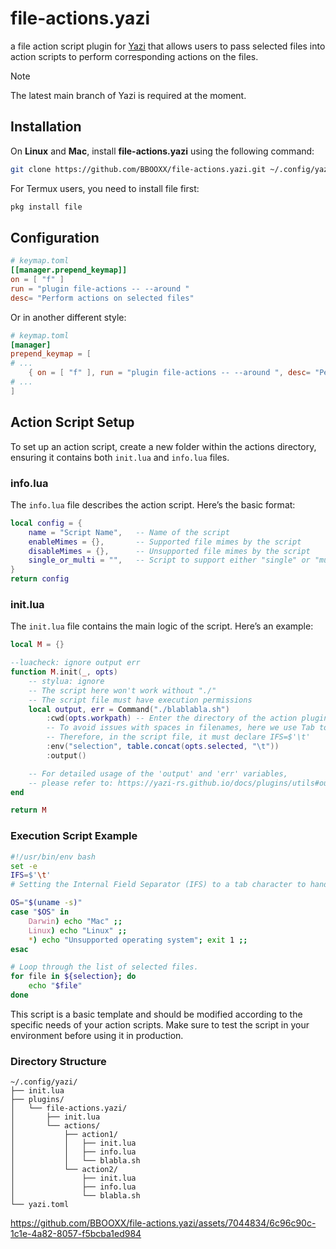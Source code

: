 # file-actions.yazi

a file action script plugin for [Yazi](https://github.com/sxyazi/yazi) that allows users to pass selected files into action scripts to perform corresponding actions on the files.

> [!NOTE]
> The latest main branch of Yazi is required at the moment.

## Installation
On **Linux** and **Mac**, install **file-actions.yazi** using the following command:
```sh
git clone https://github.com/BBOOXX/file-actions.yazi.git ~/.config/yazi/plugins/file-actions.yazi
```

For Termux users, you need to install file first:
```sh
pkg install file
```

## Configuration
```toml
# keymap.toml
[[manager.prepend_keymap]]
on = [ "f" ]
run = "plugin file-actions -- --around "
desc= "Perform actions on selected files"
```

Or in another different style:
```toml
# keymap.toml
[manager]
prepend_keymap = [
# ...
	{ on = [ "f" ], run = "plugin file-actions -- --around ", desc= "Perform actions on selected files"},
# ...
]
```

## Action Script Setup
To set up an action script, create a new folder within the actions directory, ensuring it contains both `init.lua` and `info.lua` files.

### info.lua
The `info.lua` file describes the action script. Here’s the basic format:
```lua
local config = {
	name = "Script Name",   -- Name of the script
	enableMimes = {},       -- Supported file mimes by the script
	disableMimes = {},      -- Unsupported file mimes by the script
	single_or_multi = "",   -- Script to support either "single" or "multi" file, or both.
}
return config
```

### init.lua
The `init.lua` file contains the main logic of the script. Here’s an example:
```lua
local M = {}

--luacheck: ignore output err
function M.init(_, opts)
	-- stylua: ignore
	-- The script here won't work without "./"
	-- The script file must have execution permissions
	local output, err = Command("./blablabla.sh")
		:cwd(opts.workpath) -- Enter the directory of the action plugin
		-- To avoid issues with spaces in filenames, here we use Tab to separate
		-- Therefore, in the script file, it must declare IFS=$'\t'
		:env("selection", table.concat(opts.selected, "\t"))
		:output()

	-- For detailed usage of the 'output' and 'err' variables,
	-- please refer to: https://yazi-rs.github.io/docs/plugins/utils#output
end

return M
```

### Execution Script Example

```bash
#!/usr/bin/env bash
set -e
IFS=$'\t'
# Setting the Internal Field Separator (IFS) to a tab character to handle file names with spaces.

OS="$(uname -s)"
case "$OS" in
	Darwin) echo "Mac" ;;
	Linux) echo "Linux" ;;
	*) echo "Unsupported operating system"; exit 1 ;;
esac

# Loop through the list of selected files.
for file in ${selection}; do
	echo "$file"
done
```

This script is a basic template and should be modified according to the specific needs of your action scripts. Make sure to test the script in your environment before using it in production.

### Directory Structure
```
~/.config/yazi/
├── init.lua
├── plugins/
│   └── file-actions.yazi/
│       ├── init.lua
│       └── actions/
│           ├── action1/
│           │   ├── init.lua
│           │   ├── info.lua
│           │   └── blabla.sh
│           └── action2/
│               ├── init.lua
│               ├── info.lua
│               └── blabla.sh
└── yazi.toml
```

https://github.com/BBOOXX/file-actions.yazi/assets/7044834/6c96c90c-1c1e-4a82-8057-f5bcba1ed984
